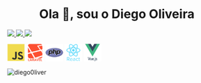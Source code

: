 <h1 align="center">Ola 👋, sou o Diego Oliveira</h1>
 <a align="center" href="https://diegodev-diego0liver.vercel.app/"><img src="https://img.shields.io/badge/website-000000?style=for-the-badge&logo=About.me&logoColor=white">
 </img>
 </a>
  <a align="center" href="https://wa.me/5544991763101"><img src="https://img.shields.io/badge/WhatsApp-25D366?style=for-the-badge&logo=whatsapp&logoColor=white">
 </img>
 </a>
  <a align="center" href="https://www.linkedin.com/in/diego-oliveira-fonseca/"><img src="https://img.shields.io/badge/LinkedIn-0077B5?style=for-the-badge&logo=linkedin&logoColor=white">
 </img>
 </a><br/>
<p> <img src="https://raw.githubusercontent.com/devicons/devicon/master/icons/javascript/javascript-original.svg" alt="javascript" width="40" height="40"/>
 <img src="https://raw.githubusercontent.com/devicons/devicon/master/icons/laravel/laravel-plain-wordmark.svg" alt="laravel" width="40" height="40"/>
 <img src="https://raw.githubusercontent.com/devicons/devicon/master/icons/php/php-original.svg" alt="php" width="40" height="40"/>
 <img src="https://raw.githubusercontent.com/devicons/devicon/master/icons/react/react-original-wordmark.svg" alt="react" width="40" height="40"/>
 <img src="https://raw.githubusercontent.com/devicons/devicon/master/icons/vuejs/vuejs-original-wordmark.svg" alt="vuejs" width="40" height="40"/> </p>
<p><img align="left" src="https://github-readme-stats.vercel.app/api/top-langs?username=diego0liver&show_icons=true&locale=en&layout=compact&theme=dark" alt="diego0liver" /></p>


